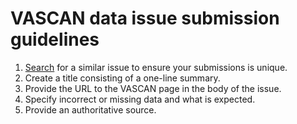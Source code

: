 # VASCAN data issue submission guidelines

1. [Search](https://github.com/Canadensys/vascan-data/issues) for a similar issue to ensure your submissions is unique.
1. Create a title consisting of a one-line summary.
1. Provide the URL to the VASCAN page in the body of the issue.
1. Specify incorrect or missing data and what is expected.
1. Provide an authoritative source.
